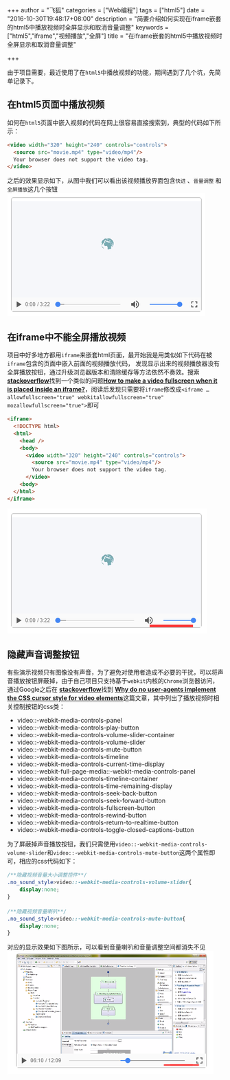 +++
author = "飞狐"
categories = ["Web编程"]
tags = ["html5"]
date = "2016-10-30T19:48:17+08:00"
description = "简要介绍如何实现在iframe嵌套的html5中播放视频时全屏显示和取消音量调整"
keywords = ["html5","iframe","视频播放","全屏"]
title = "在iframe嵌套的html5中播放视频时全屏显示和取消音量调整"

+++


由于项目需要，最近使用了在`html5`中播放视频的功能，期间遇到了几个坑，先简单记录下。

<!--more-->

## 在html5页面中播放视频

如何在`html5`页面中嵌入视频的代码在网上很容易直接搜索到，典型的代码如下所示：

``` html
<video width="320" height="240" controls="controls">
  <source src="movie.mp4" type="video/mp4"/>
  Your browser does not support the video tag.
</video>
```
之后的效果显示如下，从图中我们可以看出该视频播放界面包含`快进` 、`音量调整` 和`全屏播放`这几个按钮  
![浏览器中正常播放视频](/blog_img/web/show-video-in-html5-page/screen-img-1.png "浏览器中正常播放视频")

## 在iframe中不能全屏播放视频

项目中好多地方都用`iframe`来嵌套html页面，最开始我是用类似如下代码在被`iframe`包含的页面中嵌入前面的视频播放代码，
发现显示出来的视频播放器没有全屏播放按钮，通过升级浏览器版本和清除缓存等方法依然不奏效。搜索[**stackoverflow**](http://stackoverflow.com/)找到一个类似的问题[**How to make a video fullscreen when it is placed inside an iframe?**](http://stackoverflow.com/questions/15276929/how-to-make-a-video-fullscreen-when-it-is-placed-inside-an-iframe)，阅读后发现只需要将`iframe`修改成`<iframe … allowfullscreen="true" webkitallowfullscreen="true" mozallowfullscreen="true">`即可

``` html
<iframe>
  <!DOCTYPE html>
  <html>
    <head />
    <body>
      <video width="320" height="240" controls="controls">
		<source src="movie.mp4" type="video/mp4"/>
		Your browser does not support the video tag.
	  </video>
    <body>
  </html>
</iframe>
```
![视频无法进行全屏播放](/blog_img/web/show-video-in-html5-page/screen-img-2.png "视频无法进行全屏播放")

## 隐藏声音调整按钮

有些演示视频只有图像没有声音，为了避免对使用者造成不必要的干扰，可以将声音播放按钮屏蔽掉，由于自己项目只支持基于`webkit`内核的`Chrome`浏览器访问，通过Google之后在 [**stackoverflow**](http://stackoverflow.com/)找到
[**Why do no user-agents implement the CSS cursor style for video elements**](http://stackoverflow.com/questions/15126921/why-do-no-user-agents-implement-the-css-cursor-style-for-video-elements/15145555#15145555)这篇文章，其中列出了播放视频时相关控制按钮的css类：

- video::-webkit-media-controls-panel
- video::-webkit-media-controls-play-button
- video::-webkit-media-controls-volume-slider-container
- video::-webkit-media-controls-volume-slider
- video::-webkit-media-controls-mute-button
- video::-webkit-media-controls-timeline
- video::-webkit-media-controls-current-time-display
- video::-webkit-full-page-media::-webkit-media-controls-panel
- video::-webkit-media-controls-timeline-container
- video::-webkit-media-controls-time-remaining-display
- video::-webkit-media-controls-seek-back-button
- video::-webkit-media-controls-seek-forward-button
- video::-webkit-media-controls-fullscreen-button
- video::-webkit-media-controls-rewind-button
- video::-webkit-media-controls-return-to-realtime-button
- video::-webkit-media-controls-toggle-closed-captions-button

为了屏蔽掉声音播放按钮，我们只需使用`video::-webkit-media-controls-volume-slider`和`video::-webkit-media-controls-mute-button`这两个属性即可，相应的css代码如下：  
``` css
/**隐藏视频音量大小调整控件**/
.no_sound_style>video::-webkit-media-controls-volume-slider{
	display:none;
}

/**隐藏视频音量喇叭**/
.no_sound_style>video::-webkit-media-controls-mute-button{
	display:none;
}
```
对应的显示效果如下图所示，可以看到音量喇叭和音量调整空间都消失不见  
![屏蔽了声音播放按钮](/blog_img/web/show-video-in-html5-page/screen-img-3.png "屏蔽了播放器中的声音播放按钮")